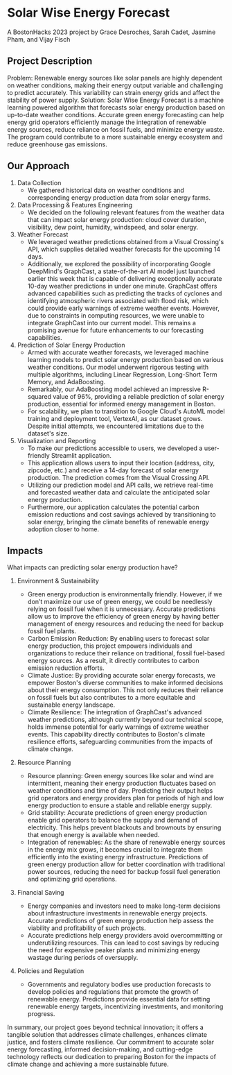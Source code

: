 # Solar Wise Energy Forecast
A BostonHacks 2023 project by Grace Desroches, Sarah Cadet, Jasmine Pham, and Vijay Fisch

## Project Description
Problem: Renewable energy sources like solar panels are highly dependent on weather conditions, making their energy output variable and challenging to predict accurately. This variability can strain energy grids and affect the stability of power supply. 
Solution: Solar Wise Energy Forecast is a machine learning powered algorithm that forecasts solar energy production based on up-to-date weather conditions.  Accurate green energy forecasting can help energy grid operators efficiently manage the integration of renewable energy sources, reduce reliance on fossil fuels, and minimize energy waste. The program could contribute to a more sustainable energy ecosystem and reduce greenhouse gas emissions. 

## Our Approach
1. Data Collection
    - We gathered historical data on weather conditions and corresponding energy production data from solar energy farms.
2. Data Processing & Features Engineering
    - We decided on the following relevant features from the weather data that can impact solar energy production:  cloud cover duration, visibility, dew point, humidity, windspeed, and solar energy.
3. Weather Forecast
    - We leveraged weather predictions obtained from a Visual Crossing's API, which supplies detailed weather forecasts for the upcoming 14 days.
    - Additionally, we explored the possibility of incorporating Google DeepMind's GraphCast, a state-of-the-art AI model just launched earlier this week that is capable of delivering exceptionally accurate 10-day weather predictions in under one minute. GraphCast offers advanced capabilities such as predicting the tracks of cyclones and identifying atmospheric rivers associated with flood risk, which could provide early warnings of extreme weather events. However, due to constraints in computing resources, we were unable to integrate GraphCast into our current model. This remains a promising avenue for future enhancements to our forecasting capabilities.
4. Prediction of Solar Energy Production
    - Armed with accurate weather forecasts, we leveraged machine learning models to predict solar energy production based on various weather conditions. Our model underwent rigorous testing with multiple algorithms, including Linear Regression, Long-Short Term Memory, and AdaBoosting.
    - Remarkably, our AdaBoosting model achieved an impressive R-squared value of 96%, providing a reliable prediction of solar energy production, essential for informed energy management in Boston.
    - For scalability, we plan to transition to Google Cloud's AutoML model training and deployment tool, VertexAI, as our dataset grows. Despite initial attempts, we encountered limitations due to the dataset's size.
5. Visualization and Reporting
    - To make our predictions accessible to users, we developed a user-friendly Streamlit application.
    - This application allows users to input their location (address, city, zipcode, etc.) and receive a 14-day forecast of solar energy production. The prediction comes from the Visual Crossing API.
    - Utilizing our prediction model and API calls, we retrieve real-time and forecasted weather data and calculate the anticipated solar energy production.
    - Furthermore, our application calculates the potential carbon emission reductions and cost savings achieved by transitioning to solar energy, bringing the climate benefits of renewable energy adoption closer to home.
      
## Impacts
What impacts can predicting solar energy production have?
1. Environment & Sustainability
   - Green energy production is environmentally friendly. However, if we don’t maximize our use of green energy, we could be needlessly relying on fossil fuel when it is unnecessary. Accurate predictions allow us to improve the efficiency of green energy  by having better management of energy resources and reducing the need for backup fossil fuel plants.
   - Carbon Emission Reduction: By enabling users to forecast solar energy production, this project empowers individuals and organizations to reduce their reliance on traditional, fossil fuel-based energy sources. As a result, it directly contributes to carbon emission reduction efforts.
   - Climate Justice: By providing accurate solar energy forecasts, we empower Boston's diverse communities to make informed decisions about their energy consumption. This not only reduces their reliance on fossil fuels but also contributes to a more equitable and sustainable energy landscape.
   - Climate Resilience: The integration of GraphCast's advanced weather predictions, although currently beyond our technical scope, holds immense potential for early warnings of extreme weather events. This capability directly contributes to Boston's climate resilience efforts, safeguarding communities from the impacts of climate change.

2. Resource Planning
     - Resource planning: Green energy sources like solar and wind are intermittent, meaning their energy production fluctuates based on weather conditions and time of day. Predicting their output helps grid operators and energy providers plan for periods of high and low energy production to ensure a stable and reliable energy supply.
     - Grid stability: Accurate predictions of green energy production enable grid operators to balance the supply and demand of electricity. This helps prevent blackouts and brownouts by ensuring that enough energy is available when needed.
     - Integration of renewables: As the share of renewable energy sources in the energy mix grows, it becomes crucial to integrate them efficiently into the existing energy infrastructure. Predictions of green energy production allow for better coordination with traditional power sources, reducing the need for backup fossil fuel generation and optimizing grid operations.

3. Financial Saving
    - Energy companies and investors need to make long-term decisions about infrastructure investments in renewable energy projects. Accurate predictions of green energy production help assess the viability and profitability of such projects.
    - Accurate predictions help energy providers avoid overcommitting or underutilizing resources. This can lead to cost savings by reducing the need for expensive peaker plants and minimizing energy wastage during periods of oversupply.

4. Policies and Regulation
   - Governments and regulatory bodies use production forecasts to develop policies and regulations that promote the growth of renewable energy. Predictions provide essential data for setting renewable energy targets, incentivizing investments, and monitoring progress.
  

In summary, our project goes beyond technical innovation; it offers a tangible solution that addresses climate challenges, enhances climate justice, and fosters climate resilience. Our commitment to accurate solar energy forecasting, informed decision-making, and cutting-edge technology reflects our dedication to preparing Boston for the impacts of climate change and achieving a more sustainable future.
